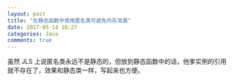 ```yaml
---
layout: post
title: "在静态函数中使用匿名类可避免内存泄漏"
date: 2017-05-14 16:27
categories: Java
comments: true
---
```


虽然 JLS 上说匿名类永远不是静态的，但放到静态函数中的话，他爹实例的引用就不存在了，效果和静态类一样，写起来也方便。
